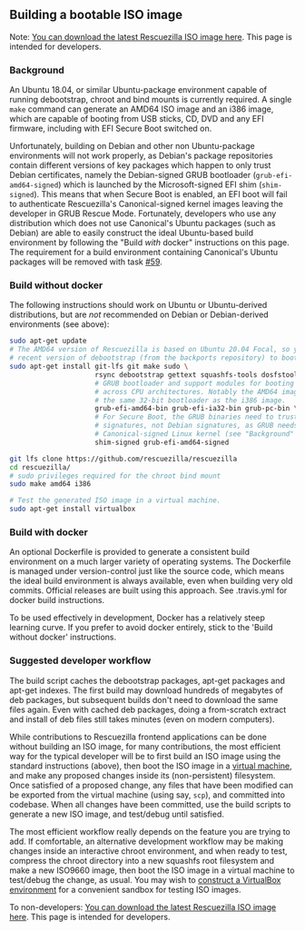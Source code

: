 ## Building a bootable ISO image

Note: [You can download the latest Rescuezilla ISO image here](https://github.com/rescuezilla/rescuezilla/releases/latest). This page is intended for developers.
 
### Background

An Ubuntu 18.04, or similar Ubuntu-package environment capable of running debootstrap, chroot and bind mounts is currently required. A single `make` command can generate an AMD64 ISO image and an i386 image, which are capable of booting from USB sticks, CD, DVD and any EFI firmware, including with EFI Secure Boot switched on.

Unfortunately, building on Debian and other non Ubuntu-package environments will not work properly, as Debian's package repositories contain different versions of key packages which happen to only trust Debian certificates, namely the Debian-signed GRUB bootloader (`grub-efi-amd64-signed`) which is launched by the Microsoft-signed EFI shim (`shim-signed`). This means that when Secure Boot is enabled, an EFI boot will fail to authenticate Rescuezilla's Canonical-signed kernel images leaving the developer in GRUB Rescue Mode. Fortunately, developers who use any distribution which does not use Canonical's Ubuntu packages (such as Debian) are able to easily construct the ideal Ubuntu-based build environment by following the "Build _with_ docker" instructions on this page. The requirement for a build environment containing Canonical's Ubuntu packages will be removed with task [#59](https://github.com/rescuezilla/rescuezilla/issues/59).

### Build without docker

The following instructions should work on Ubuntu or Ubuntu-derived distributions, but are _not_ recommended on Debian or Debian-derived environments (see above):

```bash
sudo apt-get update
# The AMD64 version of Rescuezilla is based on Ubuntu 20.04 Focal, so you may find you need a more
# recent version of debootstrap (from the backports repository) to bootstrap a Focal environment.
sudo apt-get install git-lfs git make sudo \
                     rsync debootstrap gettext squashfs-tools dosfstools mtools xorriso \
                     # GRUB bootloader and support modules for booting both MBR and EFI boot
                     # across CPU architectures. Notably the AMD64 image *legacy boot* uses
                     # the same 32-bit bootloader as the i386 image.
                     grub-efi-amd64-bin grub-efi-ia32-bin grub-pc-bin \
                     # For Secure Boot, the GRUB binaries need to trust Canonical
                     # signatures, not Debian signatures, as GRUB needs to verify the
                     # Canonical-signed Linux kernel (see "Background" section above).
                     shim-signed grub-efi-amd64-signed

git lfs clone https://github.com/rescuezilla/rescuezilla
cd rescuezilla/
# sudo privileges required for the chroot bind mount
sudo make amd64 i386

# Test the generated ISO image in a virtual machine.
sudo apt-get install virtualbox
```

### Build with docker

An optional Dockerfile is provided to generate a consistent build environment on a much larger variety of operating systems. The Dockerfile is managed under version-control just like the source code, which means the ideal build environment is always available, even when building very old commits. Official releases are built using this approach. See .travis.yml for docker build instructions.

To be used effectively in development, Docker has a relatively steep learning curve. If you prefer to avoid docker entirely, stick to the 'Build without docker' instructions.

### Suggested developer workflow

The build script caches the debootstrap packages, apt-get packages and apt-get indexes. The first build may download hundreds of megabytes of deb packages, but subsequent builds don't need to download the same files again. Even with cached deb packages, doing a from-scratch extract and install of deb files still takes minutes (even on modern computers).

While contributions to Rescuezilla frontend applications can be done without building an ISO image, for many contributions, the most efficient way for the typical developer will be to first build an ISO image using the standard instructions (above), then boot the ISO image in a [virtual machine](https://github.com/rescuezilla/rescuezilla/wiki/Constructing-Rescuezilla-VirtualBox-Test-Environment), and make any proposed changes inside its (non-persistent) filesystem. Once satisfied of a proposed change, any files that have been modified can be exported from the virtual machine (using say, `scp`), and committed into codebase. When all changes have been committed, use the build scripts to generate a new ISO image, and test/debug until satisfied.

The most efficient workflow really depends on the feature you are trying to add. If comfortable, an alternative development workflow may be making changes inside an interactive chroot environment, and when ready to test, compress the chroot directory into a new squashfs root filesystem and make a new ISO9660 image, then boot the ISO image in a virtual machine to test/debug the change, as usual. You may wish to [construct a VirtualBox environment](https://github.com/rescuezilla/rescuezilla/wiki/Constructing-Rescuezilla-VirtualBox-Test-Environment) for a convenient sandbox for testing ISO images.

To non-developers: [You can download the latest Rescuezilla ISO image here](https://github.com/rescuezilla/rescuezilla/releases/latest). This page is intended for developers.
